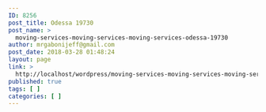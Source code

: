```yaml
---
ID: 8256
post_title: Odessa 19730
post_name: >
  moving-services-moving-services-moving-services-odessa-19730
author: mrgabonijeff@gmail.com
post_date: 2018-03-28 01:48:24
layout: page
link: >
  http://localhost/wordpress/moving-services-moving-services-moving-services-odessa-19730/
published: true
tags: [ ]
categories: [ ]
---
```

